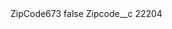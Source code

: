 <?xml version="1.0" encoding="UTF-8"?>
<CustomMetadata xmlns="http://soap.sforce.com/2006/04/metadata" xmlns:xsi="http://www.w3.org/2001/XMLSchema-instance" xmlns:xsd="http://www.w3.org/2001/XMLSchema">
    <label>ZipCode673</label>
    <protected>false</protected>
    <values>
        <field>Zipcode__c</field>
        <value xsi:type="xsd:string">22204</value>
    </values>
</CustomMetadata>
